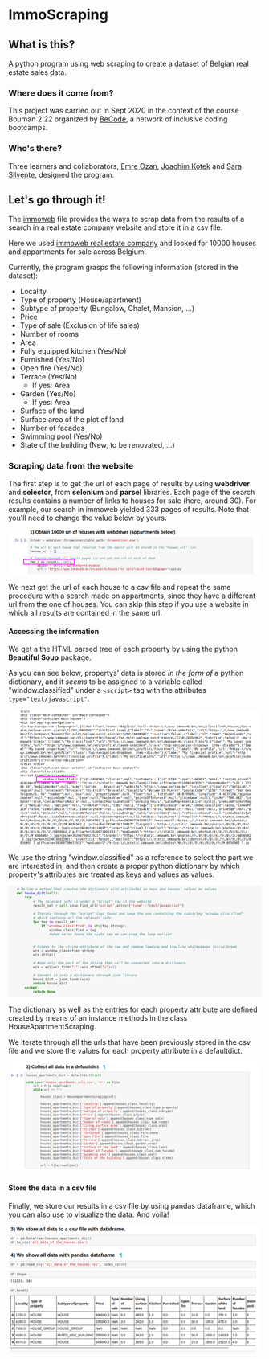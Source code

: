 # ImmoScraping

## What is this?

A python program using web scraping to create a dataset of Belgian real estate sales data.   

### Where does it come from?

This project was carried out in Sept 2020 in the context of the course Bouman 2.22 organized by [BeCode](https://github.com/becodeorg), a network of inclusive coding bootcamps.

### Who's there?

Three learners and collaborators, [Emre Ozan](https://github.com/mremreozan), [Joachim Kotek](https://github.com/jotwo) and [Sara Silvente](https://github.com/silventesa), designed the program.


## Let's go through it!

The [immoweb](https://github.com/mremreozan/immoweb_scraping/blob/master/immoweb.ipynb) file provides the ways to scrap data from the results of a search in a real estate company website and store it in a csv file.

Here we used [immoweb real estate company](https://www.immoweb.be/en) and looked for 10000 houses and appartments for sale across Belgium.

Currently, the program grasps the following information (stored in the dataset):
- Locality
- Type of property (House/apartment)
- Subtype of property (Bungalow, Chalet, Mansion, ...)
- Price
- Type of sale (Exclusion of life sales)
- Number of rooms
- Area
- Fully equipped kitchen (Yes/No)
- Furnished (Yes/No)
- Open fire (Yes/No)
- Terrace (Yes/No) 
    - If yes: Area
- Garden (Yes/No)
   - If yes: Area
- Surface of the land
- Surface area of the plot of land
- Number of facades
- Swimming pool (Yes/No)
- State of the building (New, to be renovated, ...)


### Scraping data from the website

The first step is to get the url of each page of results by using **webdriver** and **selector**, from **selenium** and **parsel** libraries. 
Each page of the search results contains a number of links to houses for sale (here, around 30). For example, our search in immoweb yielded 333 pages of results. Note that you'll need to change the value below by yours. 

![FIRST_CELL_ITERATING_RESULTS_PAGESURLS](/screenshots/sc1.png)

We next get the url of each house to a csv file and repeat the same procedure with a search made on appartments, since they have a different url from the one of houses. You can skip this step if you use a website in which all results are contained in the same url. 

#### Accessing the information

We get a the HTML parsed tree of each property by using the python **Beautiful Soup** package.

As you can see below, propertys' data is stored _in the form of_ a python dictionary, and it _seems_ to be assigned to a variable called "window.classified" under a ``<script>`` tag with the attributes ``type="text/javascript"``. 

![HTML_PROPERTY_WINDOW_CLASSIFIED](/screenshots/window_classified.png)

We use the string "window.classified" as a reference to select the part we are interested in, and then create a proper python dictionary by which property's attributes are treated as keys and values as values.

![CREATION_DICTIONAY](/screenshots/dictionary.png)

The dictionary as well as the entries for each property attribute are defined created by means of an instance methods in the class HouseApartmentScraping. 

We iterate through all the urls that have been previously stored in the csv file and we store the values for each property attribute in a defaultdict.

![COLLECT_DEFAULTDICT](/screenshots/collect_defaultdict.png)

#### Store the data in a csv file

Finally, we store our results in a csv file by using pandas dataframe, which you can also use to visualize the data. And voilà!

![FINAL_CSV_PANDAS](/screenshots/store_csv_pandas.png)

